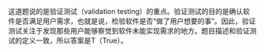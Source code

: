 这道题说的是验证测试（validation testing）的重点。验证测试的目的是确认软件是否满足用户需求，也就是说，检验软件是否“做了用户想要的事”。因此，验证测试关注于发现那些用户能够察觉到软件未能实现需求的地方。题目描述和验证测试的定义一致，所以答案是T（True）。